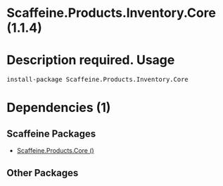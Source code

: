 ﻿Scaffeine.Products.Inventory.Core (1.1.4)
======
Description required.
Usage
======
<pre>install-package Scaffeine.Products.Inventory.Core</pre>
Dependencies (1)
=====

Scaffeine Packages
------
* [Scaffeine.Products.Core ()](https://github.com/wcpro/Scaffeine/tree/master/src/Scaffeine.Products.Core)

Other Packages
------
